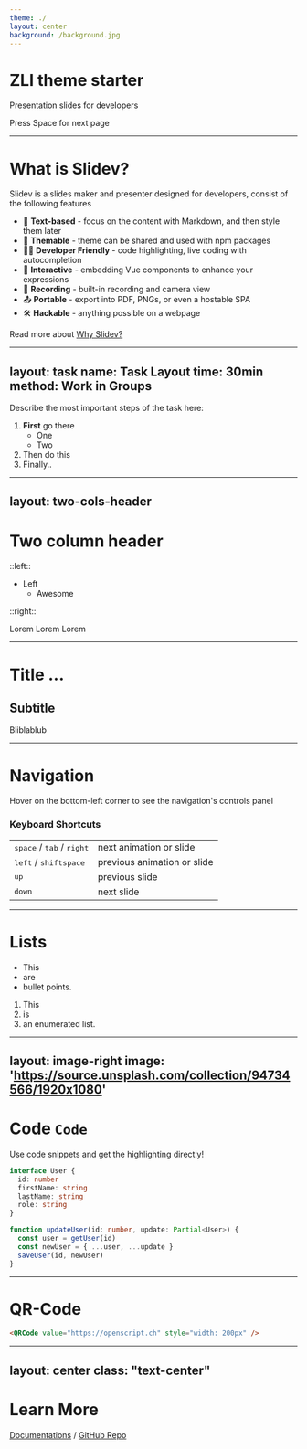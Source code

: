 ```yaml
---
theme: ./
layout: center
background: /background.jpg
---
```


# ZLI theme starter

Presentation slides for developers

<div class="pt-12">
  <span @click="next" class="px-2 p-1 rounded cursor-pointer bg-green hover:bg-white hover:bg-opacity-10">
    Press Space for next page <carbon:arrow-right class="inline"/>
  </span>
</div>

---

# What is Slidev?

Slidev is a slides maker and presenter designed for developers, consist of the following features

- 📝 **Text-based** - focus on the content with Markdown, and then style them later
- 🎨 **Themable** - theme can be shared and used with npm packages
- 🧑‍💻 **Developer Friendly** - code highlighting, live coding with autocompletion
- 🤹 **Interactive** - embedding Vue components to enhance your expressions
- 🎥 **Recording** - built-in recording and camera view
- 📤 **Portable** - export into PDF, PNGs, or even a hostable SPA
- 🛠 **Hackable** - anything possible on a webpage

Read more about [Why Slidev?](https://sli.dev/guide/why)

---
layout: task
name: Task Layout
time: 30min
method: Work in Groups
---

Describe the most important steps of the task here:

1. **First** go there
   - One
   - Two
1. Then do this
1. Finally..


---
layout: two-cols-header
---

# Two column header

::left::

- Left
  - Awesome

::right::

Lorem Lorem Lorem

---

# Title ...
## Subtitle

Bliblablub

---

# Navigation

Hover on the bottom-left corner to see the navigation's controls panel

### Keyboard Shortcuts

|     |     |
| --- | --- |
| <kbd>space</kbd> / <kbd>tab</kbd> / <kbd>right</kbd> | next animation or slide |
| <kbd>left</kbd>  / <kbd>shift</kbd><kbd>space</kbd> | previous animation or slide |
| <kbd>up</kbd> | previous slide |
| <kbd>down</kbd> | next slide |

---

# Lists

- This
- are
- bullet points.

1. This
1. is
1. an enumerated list.

---
layout: image-right
image: 'https://source.unsplash.com/collection/94734566/1920x1080'
---

# Code `Code`

Use code snippets and get the highlighting directly!

```ts
interface User {
  id: number
  firstName: string
  lastName: string
  role: string
}

function updateUser(id: number, update: Partial<User>) {
  const user = getUser(id)
  const newUser = { ...user, ...update }
  saveUser(id, newUser)
}
```
---

# QR-Code

```html
<QRCode value="https://openscript.ch" style="width: 200px" />
```

<QRCode value="https://openscript.ch" style="width: 200px" />

---
layout: center
class: "text-center"
---

# Learn More

[Documentations](https://sli.dev) / [GitHub Repo](https://github.com/slidevjs/slidev)
